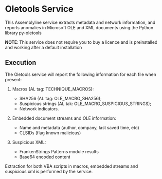 # Oletools Service

This Assemblyline service extracts metadata and network information, and reports anomalies in Microsoft OLE and 
XML documents using the Python library py-oletools

**NOTE**: This service does not require you to buy a licence and is preinstalled and working after a default installation

## Execution

The Oletools service will report the following information for each file when present:

1. Macros (AL tag: TECHNIQUE_MACROS):
    * SHA256 (AL tag: OLE_MACRO_SHA256);
    * Suspicious strings (AL tak: OLE_MACRO_SUSPICIOUS_STRINGS);
    * Network indicators.

2. Embedded document streams and OLE information:
    * Name and metadata (author, company, last saved time, etc)
    * CLSIDs (flag known malicious)

3. Suspicious XML:
    * FrankenStrings Patterns module results
    * Base64 encoded content

Extraction for both VBA scripts in macros, embedded streams and suspicious xml is performed by the service.